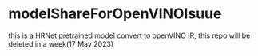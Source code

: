 # modelShareForOpenVINOIsuue
this is a HRNet pretrained model convert to openVINO IR, this repo will be deleted in a week(17 May 2023)
